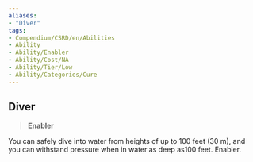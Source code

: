 ```yaml
---
aliases:
- "Diver"
tags:
- Compendium/CSRD/en/Abilities
- Ability
- Ability/Enabler
- Ability/Cost/NA
- Ability/Tier/Low
- Ability/Categories/Cure
---
```


  
## Diver  
>**Enabler**
  
You can safely dive into water from heights of up to 100 feet (30 m), and you can withstand pressure when in water as deep as100 feet. Enabler.